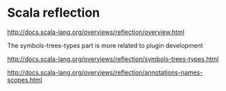 # Scala reflection

http://docs.scala-lang.org/overviews/reflection/overview.html

The symbols-trees-types part is more related to plugin development

http://docs.scala-lang.org/overviews/reflection/symbols-trees-types.html

http://docs.scala-lang.org/overviews/reflection/annotations-names-scopes.html
